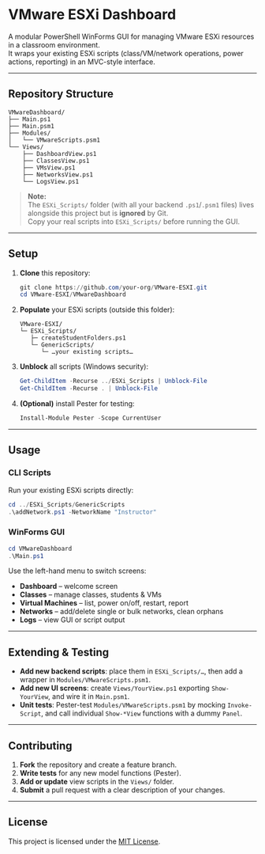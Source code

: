 # VMware ESXi Dashboard

A modular PowerShell WinForms GUI for managing VMware ESXi resources in a classroom environment.  
It wraps your existing ESXi scripts (class/VM/network operations, power actions, reporting) in an MVC-style interface.

---

## Repository Structure

```text
VMwareDashboard/
├── Main.ps1
├── Main.psm1
├── Modules/
│   └── VMwareScripts.psm1
└── Views/
    ├── DashboardView.ps1
    ├── ClassesView.ps1
    ├── VMsView.ps1
    ├── NetworksView.ps1
    └── LogsView.ps1
```

> **Note:**  
> The `ESXi_Scripts/` folder (with all your backend `.ps1`/`.psm1` files) lives alongside this project but is **ignored** by Git.  
> Copy your real scripts into `ESXi_Scripts/` before running the GUI.

---

## Setup

1. **Clone** this repository:
   ```powershell
   git clone https://github.com/your-org/VMware-ESXI.git
   cd VMware-ESXI/VMwareDashboard
   ```
2. **Populate** your ESXi scripts (outside this folder):
   ```text
   VMware-ESXI/
   └─ ESXi_Scripts/
      ├─ createStudentFolders.ps1
      └─ GenericScripts/
         └─ …your existing scripts…
   ```
3. **Unblock** all scripts (Windows security):
   ```powershell
   Get-ChildItem -Recurse ../ESXi_Scripts | Unblock-File
   Get-ChildItem -Recurse . | Unblock-File
   ```
4. **(Optional)** install Pester for testing:
   ```powershell
   Install-Module Pester -Scope CurrentUser
   ```

---

## Usage

### CLI Scripts

Run your existing ESXi scripts directly:
```powershell
cd ../ESXi_Scripts/GenericScripts
.\addNetwork.ps1 -NetworkName "Instructor"
```

### WinForms GUI

```powershell
cd VMwareDashboard
.\Main.ps1
```

Use the left-hand menu to switch screens:

- **Dashboard** – welcome screen  
- **Classes** – manage classes, students & VMs  
- **Virtual Machines** – list, power on/off, restart, report  
- **Networks** – add/delete single or bulk networks, clean orphans  
- **Logs** – view GUI or script output  

---

## Extending & Testing

- **Add new backend scripts**: place them in `ESXi_Scripts/…`, then add a wrapper in `Modules/VMwareScripts.psm1`.  
- **Add new UI screens**: create `Views/YourView.ps1` exporting `Show-YourView`, and wire it in `Main.psm1`.  
- **Unit tests**: Pester-test `Modules/VMwareScripts.psm1` by mocking `Invoke-Script`, and call individual `Show-*View` functions with a dummy `Panel`.

---

## Contributing

1. **Fork** the repository and create a feature branch.  
2. **Write tests** for any new model functions (Pester).  
3. **Add or update** view scripts in the `Views/` folder.  
4. **Submit** a pull request with a clear description of your changes.

---

## License

This project is licensed under the [MIT License](LICENSE).

